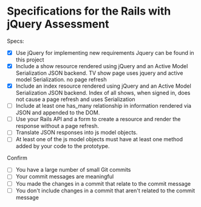 # Specifications for the Rails with jQuery Assessment

Specs:
- [x] Use jQuery for implementing new requirements
  Jquery can be found in this project
- [x] Include a show resource rendered using jQuery and an Active Model Serialization JSON backend.
  TV show page uses jquery and active model Serialization. no page refresh
- [x] Include an index resource rendered using jQuery and an Active Model Serialization JSON backend.
  Index of all shows, when signed in, does not cause a page refresh and uses Serialization
- [ ] Include at least one has_many relationship in information rendered via JSON and appended to the DOM.
- [ ] Use your Rails API and a form to create a resource and render the response without a page refresh.
- [ ] Translate JSON responses into js model objects.
- [ ] At least one of the js model objects must have at least one method added by your code to the prototype.

Confirm
- [ ] You have a large number of small Git commits
- [ ] Your commit messages are meaningful
- [ ] You made the changes in a commit that relate to the commit message
- [ ] You don't include changes in a commit that aren't related to the commit message
